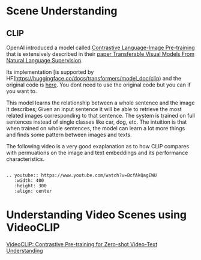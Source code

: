 # Scene Understanding 

## CLIP

OpenAI introduced a model called [Contrastive Language-Image Pre-training](https://openai.com/research/clip) that is extensively described in their [paper Transferable Visual Models From Natural Language Supervision](https://arxiv.org/pdf/2103.00020.pdf). 

Its implementation [is supported by HF]https://huggingface.co/docs/transformers/model_doc/clip) and the original code is [here](https://github.com/openai/CLIP). You dont need to use the original code but you can if you want to.

This model learns the relationship between a whole sentence and the image it describes; Given an input sentence it will be able to retrieve the most related images corresponding to that sentence. The system is trained on full sentences instead of single classes like car, dog, etc. The intuition is that when trained on whole sentences, the model can learn a lot more things and finds some pattern between images and texts.

The following video is a very good exaplanation as to how CLIP compares with permuations on the image and text embeddings and its performance characteristics.

```{eval-rst}

.. youtube:: https://www.youtube.com/watch?v=BcfAkQagEWU
   :width: 400
   :height: 300
   :align: center
```


# Understanding Video Scenes using VideoCLIP

 
[VideoCLIP: Contrastive Pre-training for Zero-shot Video-Text Understanding](https://arxiv.org/abs/2109.14084)



